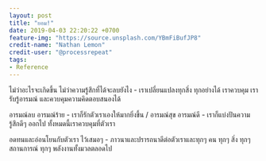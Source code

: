```yaml
---
layout: post
title: "ยอม!"
date: 2019-04-03 22:20:22 +0700
feature-img: "https://source.unsplash.com/YBmFiBufJP8"
credit-name: "Nathan Lemon"
credit-user: "@processrepeat"
tags:
- Reference
---
```

ไม่ว่าอะไรจะเกิดขึ้น ไม่ว่าความรู้สึกที่ได้จะลบยังไง - เราเปลี่ยนแปลงทุกสิ่ง ทุกอย่างได้ เราควบคุม เรารับรู้อารมณ์ และควบคุมความคิดตอบสนองได้

อารมณ์ลบ อารมณ์ร้าย - เราก็รักตัวเราเองให้มากยิ่งขึ้น / อารมณ์สุข อารมณ์ดี - เราก็แบ่งปันความรู้สึกดีๆ ออกไป ทั้งหมดนี้เราควบคุมที่ตัวเรา

อดทนและอ่อนโยนกับตัวเรา ไว้เสมอๆ - ภาวนาและปรารถนาดีต่อตัวเราและทุกๆ คน ทุกๆ สิ่ง ทุกๆ สถานการณ์ ทุกๆ พลังงานทั้งมวลตลอดไป
